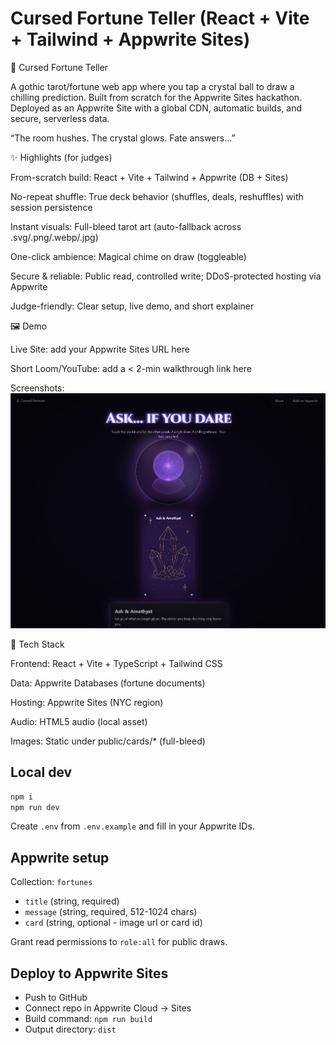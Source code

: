 # Cursed Fortune Teller (React + Vite + Tailwind + Appwrite Sites)
🔮 Cursed Fortune Teller

A gothic tarot/fortune web app where you tap a crystal ball to draw a chilling prediction. Built from scratch for the Appwrite Sites hackathon. Deployed as an Appwrite Site with a global CDN, automatic builds, and secure, serverless data.

“The room hushes. The crystal glows. Fate answers…”

✨ Highlights (for judges)

From-scratch build: React + Vite + Tailwind + Appwrite (DB + Sites)

No-repeat shuffle: True deck behavior (shuffles, deals, reshuffles) with session persistence

Instant visuals: Full-bleed tarot art (auto-fallback across .svg/.png/.webp/.jpg)

One-click ambience: Magical chime on draw (toggleable)

Secure & reliable: Public read, controlled write; DDoS-protected hosting via Appwrite

Judge-friendly: Clear setup, live demo, and short explainer

🖼 Demo

Live Site: add your Appwrite Sites URL here

Short Loom/YouTube: add a < 2-min walkthrough link here

Screenshots:
![alt text](image.png)

🧩 Tech Stack

Frontend: React + Vite + TypeScript + Tailwind CSS

Data: Appwrite Databases (fortune documents)

Hosting: Appwrite Sites (NYC region)

Audio: HTML5 audio (local asset)

Images: Static under public/cards/* (full-bleed)

## Local dev
```bash
npm i
npm run dev
```
Create `.env` from `.env.example` and fill in your Appwrite IDs.

## Appwrite setup
Collection: `fortunes`
- `title` (string, required)
- `message` (string, required, 512-1024 chars)
- `card` (string, optional - image url or card id)

Grant read permissions to `role:all` for public draws.

## Deploy to Appwrite Sites
- Push to GitHub
- Connect repo in Appwrite Cloud -> Sites
- Build command: `npm run build`
- Output directory: `dist`
